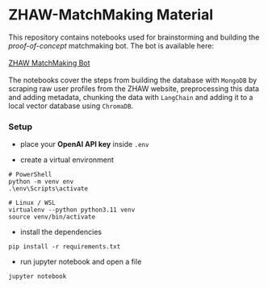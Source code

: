 # ZHAW-MatchMaking Material

This repository contains notebooks used for brainstorming and building the *proof-of-concept* matchmaking bot. The bot is available here:</br></br>
[ZHAW MatchMaking Bot](https://github.com/przvlprd/zhaw-matchmaking-app)
</br></br>
The notebooks cover the steps from building the database with `MongoDB` by scraping raw user profiles from the ZHAW website, preprocessing this data and adding metadata, chunking the data with `LangChain` and adding it to a local vector database using `ChromaDB`.</br>

### Setup

- place your **OpenAI API key** inside `.env`

- create a virtual environment
```shell
# PowerShell
python -m venv env
.\env\Scripts\activate

# Linux / WSL
virtualenv --python python3.11 venv
source venv/bin/activate
```

- install the dependencies
```shell
pip install -r requirements.txt
```

- run jupyter notebook and open a file
```shell
jupyter notebook
```
